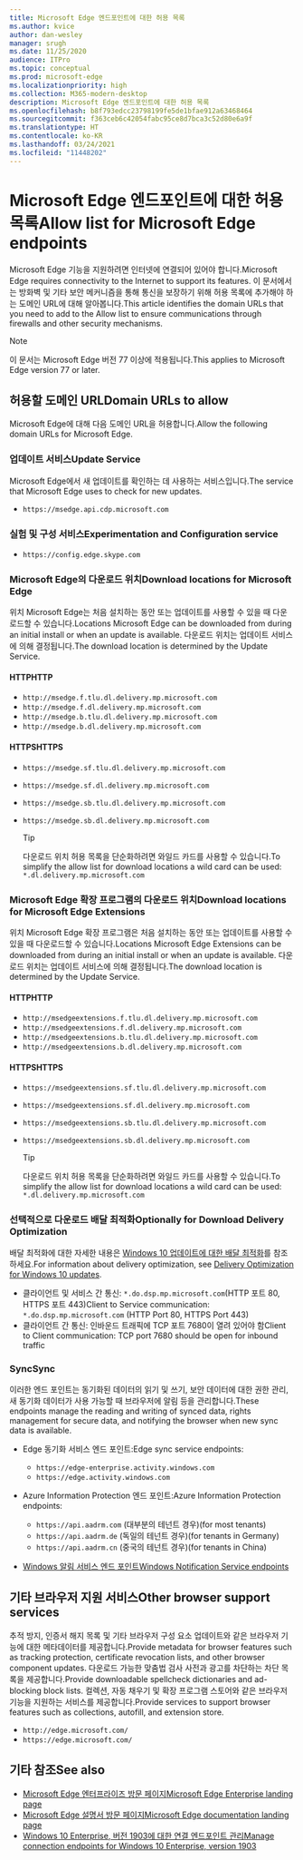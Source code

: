 ```yaml
---
title: Microsoft Edge 엔드포인트에 대한 허용 목록
ms.author: kvice
author: dan-wesley
manager: srugh
ms.date: 11/25/2020
audience: ITPro
ms.topic: conceptual
ms.prod: microsoft-edge
ms.localizationpriority: high
ms.collection: M365-modern-desktop
description: Microsoft Edge 엔드포인트에 대한 허용 목록
ms.openlocfilehash: b8f793edcc23798199fe5de1bfae912a63468464
ms.sourcegitcommit: f363ceb6c42054fabc95ce8d7bca3c52d80e6a9f
ms.translationtype: HT
ms.contentlocale: ko-KR
ms.lasthandoff: 03/24/2021
ms.locfileid: "11448202"
---
```

# <a name="allow-list-for-microsoft-edge-endpoints"></a><span data-ttu-id="716a6-103">Microsoft Edge 엔드포인트에 대한 허용 목록</span><span class="sxs-lookup"><span data-stu-id="716a6-103">Allow list for Microsoft Edge endpoints</span></span>

<span data-ttu-id="716a6-104">Microsoft Edge 기능을 지원하려면 인터넷에 연결되어 있어야 합니다.</span><span class="sxs-lookup"><span data-stu-id="716a6-104">Microsoft Edge requires connectivity to the Internet to support its features.</span></span> <span data-ttu-id="716a6-105">이 문서에서는 방화벽 및 기타 보안 메커니즘을 통해 통신을 보장하기 위해 허용 목록에 추가해야 하는 도메인 URL에 대해 알아봅니다.</span><span class="sxs-lookup"><span data-stu-id="716a6-105">This article identifies the domain URLs that you need to add to the Allow list to ensure communications through firewalls and other security mechanisms.</span></span>

> [!NOTE]
> <span data-ttu-id="716a6-106">이 문서는 Microsoft Edge 버전 77 이상에 적용됩니다.</span><span class="sxs-lookup"><span data-stu-id="716a6-106">This applies  to Microsoft Edge version 77 or later.</span></span>

## <a name="domain-urls-to-allow"></a><span data-ttu-id="716a6-107">허용할 도메인 URL</span><span class="sxs-lookup"><span data-stu-id="716a6-107">Domain URLs to allow</span></span>

<span data-ttu-id="716a6-108">Microsoft Edge에 대해 다음 도메인 URL을 허용합니다.</span><span class="sxs-lookup"><span data-stu-id="716a6-108">Allow the following domain URLs for Microsoft Edge.</span></span>

### <a name="update-service"></a><span data-ttu-id="716a6-109">업데이트 서비스</span><span class="sxs-lookup"><span data-stu-id="716a6-109">Update Service</span></span>

<span data-ttu-id="716a6-110">Microsoft Edge에서 새 업데이트를 확인하는 데 사용하는 서비스입니다.</span><span class="sxs-lookup"><span data-stu-id="716a6-110">The service that Microsoft Edge uses to check for new updates.</span></span>

- `https://msedge.api.cdp.microsoft.com`

### <a name="experimentation-and-configuration-service"></a><span data-ttu-id="716a6-111">실험 및 구성 서비스</span><span class="sxs-lookup"><span data-stu-id="716a6-111">Experimentation and Configuration service</span></span>

- `https://config.edge.skype.com`

### <a name="download-locations-for-microsoft-edge"></a><span data-ttu-id="716a6-112">Microsoft Edge의 다운로드 위치</span><span class="sxs-lookup"><span data-stu-id="716a6-112">Download locations for Microsoft Edge</span></span>

<span data-ttu-id="716a6-113">위치 Microsoft Edge는 처음 설치하는 동안 또는 업데이트를 사용할 수 있을 때 다운로드할 수 있습니다.</span><span class="sxs-lookup"><span data-stu-id="716a6-113">Locations Microsoft Edge can be downloaded from during an initial install or when an update is available.</span></span> <span data-ttu-id="716a6-114">다운로드 위치는 업데이트 서비스에 의해 결정됩니다.</span><span class="sxs-lookup"><span data-stu-id="716a6-114">The download location is determined by the Update Service.</span></span>

#### <a name="http"></a><span data-ttu-id="716a6-115">HTTP</span><span class="sxs-lookup"><span data-stu-id="716a6-115">HTTP</span></span>

- `http://msedge.f.tlu.dl.delivery.mp.microsoft.com`
- `http://msedge.f.dl.delivery.mp.microsoft.com`
- `http://msedge.b.tlu.dl.delivery.mp.microsoft.com`
- `http://msedge.b.dl.delivery.mp.microsoft.com`

#### <a name="https"></a><span data-ttu-id="716a6-116">HTTPS</span><span class="sxs-lookup"><span data-stu-id="716a6-116">HTTPS</span></span>

- `https://msedge.sf.tlu.dl.delivery.mp.microsoft.com`
- `https://msedge.sf.dl.delivery.mp.microsoft.com`
- `https://msedge.sb.tlu.dl.delivery.mp.microsoft.com`
- `https://msedge.sb.dl.delivery.mp.microsoft.com`

  > [!TIP]
  > <span data-ttu-id="716a6-117">다운로드 위치 허용 목록을 단순화하려면 와일드 카드를 사용할 수 있습니다.</span><span class="sxs-lookup"><span data-stu-id="716a6-117">To simplify the allow list for download locations a wild card can be used:</span></span> `*.dl.delivery.mp.microsoft.com`

### <a name="download-locations-for-microsoft-edge-extensions"></a><span data-ttu-id="716a6-118">Microsoft Edge 확장 프로그램의 다운로드 위치</span><span class="sxs-lookup"><span data-stu-id="716a6-118">Download locations for Microsoft Edge Extensions</span></span>

<span data-ttu-id="716a6-119">위치 Microsoft Edge 확장 프로그램은 처음 설치하는 동안 또는 업데이트를 사용할 수 있을 때 다운로드할 수 있습니다.</span><span class="sxs-lookup"><span data-stu-id="716a6-119">Locations Microsoft Edge Extensions can be downloaded from during an initial install or when an update is available.</span></span> <span data-ttu-id="716a6-120">다운로드 위치는 업데이트 서비스에 의해 결정됩니다.</span><span class="sxs-lookup"><span data-stu-id="716a6-120">The download location is determined by the Update Service.</span></span>

#### <a name="http"></a><span data-ttu-id="716a6-121">HTTP</span><span class="sxs-lookup"><span data-stu-id="716a6-121">HTTP</span></span>

- `http://msedgeextensions.f.tlu.dl.delivery.mp.microsoft.com`
- `http://msedgeextensions.f.dl.delivery.mp.microsoft.com`
- `http://msedgeextensions.b.tlu.dl.delivery.mp.microsoft.com`
- `http://msedgeextensions.b.dl.delivery.mp.microsoft.com`

#### <a name="https"></a><span data-ttu-id="716a6-122">HTTPS</span><span class="sxs-lookup"><span data-stu-id="716a6-122">HTTPS</span></span>

- `https://msedgeextensions.sf.tlu.dl.delivery.mp.microsoft.com`
- `https://msedgeextensions.sf.dl.delivery.mp.microsoft.com`
- `https://msedgeextensions.sb.tlu.dl.delivery.mp.microsoft.com`
- `https://msedgeextensions.sb.dl.delivery.mp.microsoft.com`

  > [!TIP]
  > <span data-ttu-id="716a6-123">다운로드 위치 허용 목록을 단순화하려면 와일드 카드를 사용할 수 있습니다.</span><span class="sxs-lookup"><span data-stu-id="716a6-123">To simplify the allow list for download locations a wild card can be used:</span></span> `*.dl.delivery.mp.microsoft.com`

### <a name="optionally-for-download-delivery-optimization"></a><span data-ttu-id="716a6-124">선택적으로 다운로드 배달 최적화</span><span class="sxs-lookup"><span data-stu-id="716a6-124">Optionally for Download Delivery Optimization</span></span>

<span data-ttu-id="716a6-125">배달 최적화에 대한 자세한 내용은 [Windows 10 업데이트에 대한 배달 최적화](/windows/deployment/update/waas-delivery-optimization)를 참조하세요.</span><span class="sxs-lookup"><span data-stu-id="716a6-125">For information about delivery optimization, see [Delivery Optimization for Windows 10 updates](/windows/deployment/update/waas-delivery-optimization).</span></span>

- <span data-ttu-id="716a6-126">클라이언트 및 서비스 간 통신: `*.do.dsp.mp.microsoft.com`(HTTP 포트 80, HTTPS 포트 443)</span><span class="sxs-lookup"><span data-stu-id="716a6-126">Client to Service communication: `*.do.dsp.mp.microsoft.com` (HTTP Port 80, HTTPS Port 443)</span></span>
- <span data-ttu-id="716a6-127">클라이언트 간 통신: 인바운드 트래픽에 TCP 포트 7680이 열려 있어야 함</span><span class="sxs-lookup"><span data-stu-id="716a6-127">Client to Client communication: TCP port 7680 should be open for inbound traffic</span></span>

### <a name="sync"></a><span data-ttu-id="716a6-128">Sync</span><span class="sxs-lookup"><span data-stu-id="716a6-128">Sync</span></span>

<span data-ttu-id="716a6-129">이러한 엔드 포인트는 동기화된 데이터의 읽기 및 쓰기, 보안 데이터에 대한 권한 관리, 새 동기화 데이터가 사용 가능할 때 브라우저에 알림 등을 관리합니다.</span><span class="sxs-lookup"><span data-stu-id="716a6-129">These endpoints manage the reading and writing of synced data, rights management for secure data, and notifying the browser when new sync data is available.</span></span>

- <span data-ttu-id="716a6-130">Edge 동기화 서비스 엔드 포인트:</span><span class="sxs-lookup"><span data-stu-id="716a6-130">Edge sync service endpoints:</span></span>

  - `https://edge-enterprise.activity.windows.com`
  - `https://edge.activity.windows.com`

- <span data-ttu-id="716a6-131">Azure Information Protection 엔드 포인트:</span><span class="sxs-lookup"><span data-stu-id="716a6-131">Azure Information Protection endpoints:</span></span>

  - `https://api.aadrm.com` <span data-ttu-id="716a6-132">(대부분의 테넌트 경우)</span><span class="sxs-lookup"><span data-stu-id="716a6-132">(for most tenants)</span></span>
  - `https://api.aadrm.de` <span data-ttu-id="716a6-133">(독일의 테넌트 경우)</span><span class="sxs-lookup"><span data-stu-id="716a6-133">(for tenants in Germany)</span></span>
  - `https://api.aadrm.cn` <span data-ttu-id="716a6-134">(중국의 테넌트 경우)</span><span class="sxs-lookup"><span data-stu-id="716a6-134">(for tenants in China)</span></span>

- [<span data-ttu-id="716a6-135">Windows 알림 서비스 엔드 포인트</span><span class="sxs-lookup"><span data-stu-id="716a6-135">Windows Notification Service endpoints</span></span>](/windows/uwp/design/shell/tiles-and-notifications/firewall-allowlist-config)

## <a name="other-browser-support-services"></a><span data-ttu-id="716a6-136">기타 브라우저 지원 서비스</span><span class="sxs-lookup"><span data-stu-id="716a6-136">Other browser support services</span></span>

<span data-ttu-id="716a6-137">추적 방지, 인증서 해지 목록 및 기타 브라우저 구성 요소 업데이트와 같은 브라우저 기능에 대한 메타데이터를 제공합니다.</span><span class="sxs-lookup"><span data-stu-id="716a6-137">Provide metadata for browser features such as tracking protection, certificate revocation lists, and other browser component updates.</span></span> <span data-ttu-id="716a6-138">다운로드 가능한 맞춤법 검사 사전과 광고를 차단하는 차단 목록을 제공합니다.</span><span class="sxs-lookup"><span data-stu-id="716a6-138">Provide downloadable spellcheck dictionaries and ad-blocking block lists.</span></span> <span data-ttu-id="716a6-139">컬렉션, 자동 채우기 및 확장 프로그램 스토어와 같은 브라우저 기능을 지원하는 서비스를 제공합니다.</span><span class="sxs-lookup"><span data-stu-id="716a6-139">Provide services to support browser features such as collections, autofill, and extension store.</span></span>

- `http://edge.microsoft.com/`
- `https://edge.microsoft.com/`

## <a name="see-also"></a><span data-ttu-id="716a6-140">기타 참조</span><span class="sxs-lookup"><span data-stu-id="716a6-140">See also</span></span>

- [<span data-ttu-id="716a6-141">Microsoft Edge 엔터프라이즈 방문 페이지</span><span class="sxs-lookup"><span data-stu-id="716a6-141">Microsoft Edge Enterprise landing page</span></span>](https://aka.ms/EdgeEnterprise)
- [<span data-ttu-id="716a6-142">Microsoft Edge 설명서 방문 페이지</span><span class="sxs-lookup"><span data-stu-id="716a6-142">Microsoft Edge documentation landing page</span></span>](./index.yml)
- [<span data-ttu-id="716a6-143">Windows 10 Enterprise, 버전 1903에 대한 연결 엔드포인트 관리</span><span class="sxs-lookup"><span data-stu-id="716a6-143">Manage connection endpoints for Windows 10 Enterprise, version 1903</span></span>](/windows/privacy/manage-windows-1903-endpoints)
